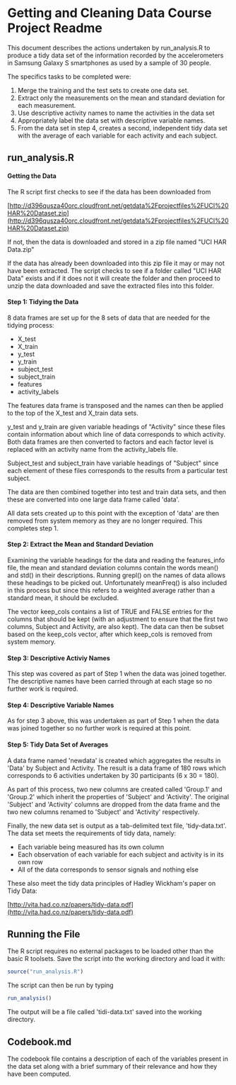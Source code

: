 # Getting and Cleaning Data Course Project Readme

This document describes the actions undertaken by run_analysis.R to produce a tidy data set of the information recorded by the accelerometers in Samsung Galaxy S smartphones as used by a sample of 30 people. 

The specifics tasks to be completed were:

1. Merge the training and the test sets to create one data set.
2. Extract only the measurements on the mean and standard deviation for each measurement. 
3. Use descriptive activity names to name the activities in the data set
4. Appropriately label the data set with descriptive variable names. 
5. From the data set in step 4, creates a second, independent tidy data set with the average of each variable for each activity and each subject.

## run_analysis.R
#### Getting the Data
The R script first checks to see if the data has been downloaded from

[http://d396qusza40orc.cloudfront.net/getdata%2Fprojectfiles%2FUCI%20HAR%20Dataset.zip](http://d396qusza40orc.cloudfront.net/getdata%2Fprojectfiles%2FUCI%20HAR%20Dataset.zip)

If not, then the data is downloaded and stored in a zip file named "UCI HAR Data.zip"

If the data has already been downloaded into this zip file it may or may not have been extracted. The script checks to see if a folder called "UCI HAR Data" exists and if it does not it will create the folder and then proceed to unzip the data downloaded and save the extracted files into this folder.

#### Step 1: Tidying the Data
8 data frames are set up for the 8 sets of data that are needed for the tidying process:

* X_test
* X_train
* y_test
* y_train
* subject_test
* subject_train
* features
* activity_labels

The features data frame is transposed and the names can then be applied to the top of the X_test and X_train data sets. 

y_test and y_train are given variable headings of "Activity" since these files contain information about which line of data corresponds to which activity. Both data frames are then converted to factors and each factor level is replaced with an activity name from the activity_labels file. 

Subject_test and subject_train have variable headings of "Subject" since each element of these files corresponds to the results from a particular test subject. 

The data are then combined together into test and train data sets, and then these are converted into one large data frame called 'data'. 

All data sets created up to this point with the exception of 'data' are then removed from system memory as they are no longer required. This completes step 1. 

#### Step 2: Extract the Mean and Standard Deviation
Examining the variable headings for the data and reading the features_info file, the mean and standard deviation columns contain the words mean() and std() in their descriptions. Running grepl() on the names of data allows these headings to be picked out. Unfortunately meanFreq() is also included in this process but since this refers to a weighted average rather than a standard mean, it should be excluded. 

The vector keep_cols contains a list of TRUE and FALSE entries for the columns that should be kept (with an adjustment to ensure that the first two columns, Subject and Activity, are also kept). The data can then be subset based on the keep_cols vector, after which keep_cols is removed from system memory. 

#### Step 3: Descriptive Activiy Names
This step was covered as part of Step 1 when the data was joined together. The descriptive names have been carried through at each stage so no further work is required.

#### Step 4: Descriptive Variable Names
As for step 3 above, this was undertaken as part of Step 1 when the data was joined together so no further work is required at this point. 

#### Step 5: Tidy Data Set of Averages
A data frame named 'newdata' is created which aggregates the results in 'Data' by Subject and Activity. The result is a data frame of 180 rows which corresponds to 6 activities undertaken by 30 participants (6 x 30 = 180). 

As part of this process, two new columns are created called 'Group.1' and 'Group.2' which inherit the properties of 'Subject' and 'Activity'. The original 'Subject' and 'Activity' columns are dropped from the data frame and the two new columns renamed to 'Subject' and 'Activity' respectively. 

Finally, the new data set is output as a tab-delimited text file, 'tidy-data.txt'. The data set meets the requirements of tidy data, namely:

* Each variable being measured has its own column
* Each observation of each variable for each subject and activity is in its own row
* All of the data corresponds to sensor signals and nothing else

These also meet the tidy data principles of Hadley Wickham's paper on Tidy Data:

[http://vita.had.co.nz/papers/tidy-data.pdf](http://vita.had.co.nz/papers/tidy-data.pdf)

## Running the File
The R script requires no external packages to be loaded other than the basic R toolsets. Save the script into the working directory and load it with:


```r
source("run_analysis.R")
```

The script can then be run by typing


```r
run_analysis()
```

The output will be a file called 'tidi-data.txt' saved into the working directory. 

## Codebook.md
The codebook file contains a description of each of the variables present in the data set along with a brief summary of their relevance and how they have been computed. 
